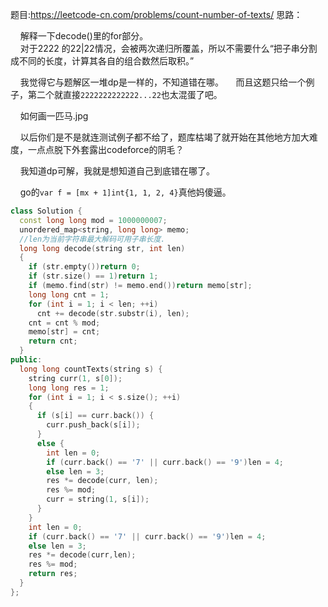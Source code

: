 题目:https://leetcode-cn.com/problems/count-number-of-texts/
思路：  

&nbsp; &nbsp;  解释一下decode()里的for部分。  
&nbsp; &nbsp; 对于2222 的22|22情况，会被两次递归所覆盖，所以不需要什么“把子串分割成不同的长度，计算其各自的组合数然后取积。”  

&nbsp; &nbsp; 我觉得它与题解区一堆dp是一样的，不知道错在哪。
&nbsp; &nbsp; 而且这题只给一个例子，第二个就直接`2222222222222...22`也太混蛋了吧。  

&nbsp; &nbsp; 如何画一匹马.jpg  

&nbsp; &nbsp; 以后你们是不是就连测试例子都不给了，题库枯竭了就开始在其他地方加大难度，一点点脱下外套露出codeforce的阴毛？

&nbsp; &nbsp; 我知道dp可解，我就是想知道自己到底错在哪了。  

&nbsp; &nbsp; go的`var f = [mx + 1]int{1, 1, 2, 4}`真他妈傻逼。


```cpp
class Solution {
  const long long mod = 1000000007;
  unordered_map<string, long long> memo;
  //len为当前字符串最大解码可用子串长度.
  long long decode(string str, int len)
  {
    if (str.empty())return 0;
    if (str.size() == 1)return 1;
    if (memo.find(str) != memo.end())return memo[str];
    long long cnt = 1;
    for (int i = 1; i < len; ++i)
      cnt += decode(str.substr(i), len);
    cnt = cnt % mod;
    memo[str] = cnt;
    return cnt;
  }
public:
  long long countTexts(string s) {
    string curr(1, s[0]);
    long long res = 1;
    for (int i = 1; i < s.size(); ++i)
    {
      if (s[i] == curr.back()) {
        curr.push_back(s[i]);
      }
      else {
        int len = 0;
        if (curr.back() == '7' || curr.back() == '9')len = 4;
        else len = 3;
        res *= decode(curr, len);
        res %= mod;
        curr = string(1, s[i]);
      }
    }
    int len = 0;
    if (curr.back() == '7' || curr.back() == '9')len = 4;
    else len = 3;
    res *= decode(curr,len);
    res %= mod;
    return res;
  }
};
```
